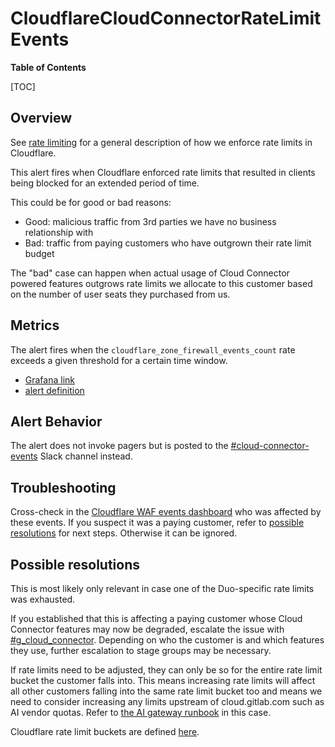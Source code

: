 # CloudflareCloudConnectorRateLimitEvents

**Table of Contents**

[TOC]

## Overview

See [rate limiting](../README.md#rate-limiting) for a general description of how we enforce
rate limits in Cloudflare.

This alert fires when Cloudflare enforced rate limits that resulted in clients being blocked
for an extended period of time.

This could be for good or bad reasons:

- Good: malicious traffic from 3rd parties we have no business relationship with
- Bad: traffic from paying customers who have outgrown their rate limit budget

The "bad" case can happen when actual usage of Cloud Connector powered features outgrows
rate limits we allocate to this customer based on the number of user seats they purchased from us.

## Metrics

The alert fires when the `cloudflare_zone_firewall_events_count` rate exceeds a given threshold for
a certain time window.

- [Grafana link](https://dashboards.gitlab.net/alerting/list?search=CloudflareCloudConnectorRateLimitEvents)
- [alert definition](../../../mimir-rules/cloudflare/cloudflare.yml)

## Alert Behavior

The alert does not invoke pagers but is posted to the [#cloud-connector-events](https://gitlab.enterprise.slack.com/archives/C07HJFFS2RJ) Slack channel instead.

## Troubleshooting

Cross-check in the [Cloudflare WAF events dashboard](https://dash.cloudflare.com/852e9d53d0f8adbd9205389356f2303d/cloud.gitlab.com/security/events) who was affected by these events. If you suspect it was a paying customer, refer to [possible resolutions](#possible-resolutions) for next steps. Otherwise it can be ignored.

## Possible resolutions

This is most likely only relevant in case one of the Duo-specific rate limits was exhausted.

If you established that this is affecting a paying customer whose Cloud Connector features may now be degraded,
escalate the issue with [#g_cloud_connector](https://gitlab.enterprise.slack.com/archives/CGN8BUCKC). Depending
on who the customer is and which features they use, further escalation to stage groups may be necessary.

If rate limits need to be adjusted, they can only be so for the entire rate limit bucket the customer falls into.
This means increasing rate limits will affect all other customers falling into the
same rate limit bucket too and means we need to consider increasing any limits upstream of cloud.gitlab.com
such as AI vendor quotas. Refer to [the AI gateway runbook](../../ai-gateway/README.md#gcp-quotas) in this case.

Cloudflare rate limit buckets are defined [here](https://ops.gitlab.net/gitlab-com/gl-infra/config-mgmt/-/blob/main/environments/cloud-connect-prd/rules.tf).
